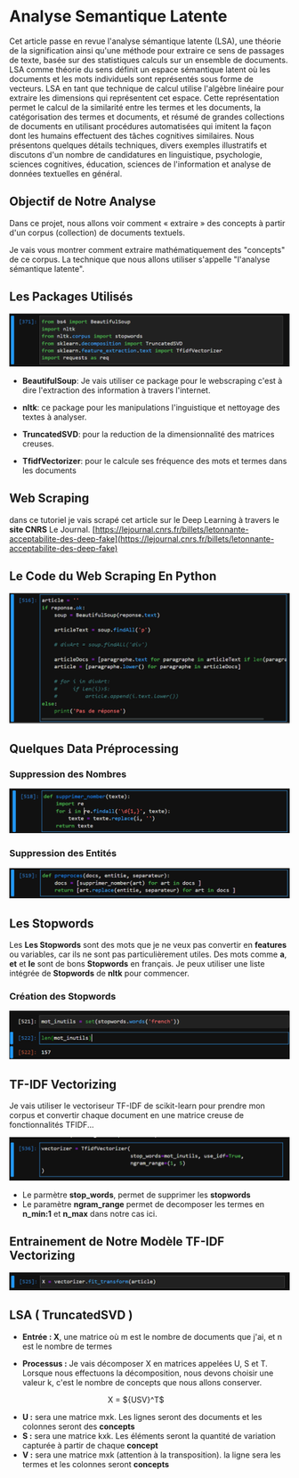 # Analyse Semantique Latente

Cet article passe en revue l'analyse sémantique latente (LSA), une théorie de la signification ainsi qu'une méthode pour extraire ce sens de passages de texte, basée sur des statistiques calculs sur un ensemble de documents. LSA comme théorie du sens définit un espace sémantique latent où les documents et les mots individuels sont représentés sous forme de vecteurs. LSA en tant que technique de calcul utilise l'algèbre linéaire pour extraire les dimensions qui représentent cet espace. Cette représentation permet le calcul de la similarité entre les termes et les documents, la catégorisation des termes et documents, et résumé de grandes collections de documents en utilisant procédures automatisées qui imitent la façon dont les humains effectuent des tâches cognitives similaires. Nous présentons quelques détails techniques, divers exemples illustratifs et discutons d'un nombre de candidatures en linguistique, psychologie, sciences cognitives, éducation, sciences de l'information et analyse de données textuelles en général. 

## Objectif de Notre Analyse

Dans ce projet, nous allons voir comment « extraire » des concepts à partir d'un corpus (collection) de documents textuels.

Je vais vous montrer comment extraire mathématiquement des "concepts" de ce corpus. La technique que nous allons utiliser s'appelle "l'analyse sémantique latente".

## Les Packages Utilisés

![image](images/1.png)

* **BeautifulSoup**: Je vais utiliser ce package pour le webscraping c'est à dire l'extraction des information à travers l'internet.
  
* **nltk**: ce package pour les manipulations l'inguistique et nettoyage des textes à analyser.
  
* **TruncatedSVD**: pour la reduction de la dimensionnalité des matrices creuses.
  
* **TfidfVectorizer**: pour  le calcule ses fréquence des mots et termes dans les documents

## Web Scraping

dans ce tutoriel je vais scrapé cet article sur le Deep Learning à travers le **site CNRS** Le Journal.
[https://lejournal.cnrs.fr/billets/letonnante-acceptabilite-des-deep-fake](https://lejournal.cnrs.fr/billets/letonnante-acceptabilite-des-deep-fake)

## Le Code du Web Scraping En Python

![image](images/2.png)

## Quelques Data Préprocessing

### Suppression des Nombres

![image](images/3.png)

### Suppression des Entités

![images](images/4.png)

## Les Stopwords

Les **Les Stopwords** sont des mots que je ne veux pas convertir en **features** ou variables, car ils ne sont pas particulièrement utiles. Des mots comme **a**, **et** et **le** sont de bons **Stopwords** en français. Je peux utiliser une liste intégrée de **Stopwords** de **nltk** pour commencer. 

### Création des Stopwords

![image](images/5.png)

## TF-IDF Vectorizing

Je vais utiliser le vectoriseur TF-IDF de scikit-learn pour prendre mon corpus et convertir chaque document en une matrice creuse de fonctionnalités TFIDF...

![image](images/6.png)

* Le parmètre **stop_words**, permet de supprimer les **stopwords**
* Le paramètre **ngram_range** permet de decomposer les termes en  **n_min:1** et **n_max**
  dans notre cas ici.

## Entrainement de Notre Modèle TF-IDF Vectorizing

![image](images/7.png)

## LSA ( TruncatedSVD )

* **Entrée : X**, une matrice où m est le nombre de documents que j'ai, et n est le nombre de termes

* **Processus :** Je vais décomposer X en matrices appelées U, S et T. Lorsque nous effectuons la décomposition, nous devons choisir une valeur k, c'est le nombre de concepts que nous allons conserver.

<div style="width:150px; margin: 10px auto;">X = ${USV}^T$</div>

* **U :** sera une matrice mxk. Les lignes seront des documents et les colonnes seront des **concepts**
* **S :** sera une matrice kxk. Les éléments seront la quantité de variation capturée à partir de chaque **concept**
* **V :** sera une matrice mxk (attention à la transposition). la ligne sera les termes et les colonnes seront **concepts**